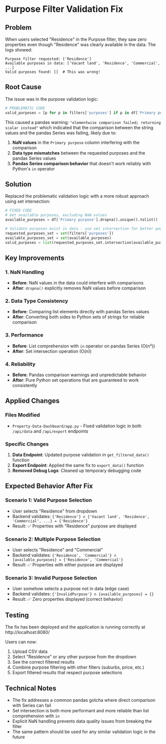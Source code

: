 # Purpose Filter Validation Fix

## Problem
When users selected "Residence" in the Purpose filter, they saw zero properties even though "Residence" was clearly available in the data. The logs showed:

```
Purpose filter requested: ['Residence']
Available purposes in data: ['Vacant land', 'Residence', 'Commercial', ...]
Valid purposes found: []  # This was wrong!
```

## Root Cause
The issue was in the purpose validation logic:

```python
# PROBLEMATIC CODE
valid_purposes = [p for p in filters['purposes'] if p in df['Primary purpose'].values]
```

This caused a pandas warning: `"elementwise comparison failed; returning scalar instead"` which indicated that the comparison between the string values and the pandas Series was failing, likely due to:

1. **NaN values** in the `Primary purpose` column interfering with the comparison
2. **Data type mismatches** between the requested purposes and the pandas Series values
3. **Pandas Series comparison behavior** that doesn't work reliably with Python's `in` operator

## Solution
Replaced the problematic validation logic with a more robust approach using set intersection:

```python
# FIXED CODE
# Get available purposes, excluding NaN values
available_purposes = df['Primary purpose'].dropna().unique().tolist()

# Validate purposes exist in data - use set intersection for better performance and reliability
requested_purposes_set = set(filters['purposes'])
available_purposes_set = set(available_purposes)
valid_purposes = list(requested_purposes_set.intersection(available_purposes_set))
```

## Key Improvements

### 1. NaN Handling
- **Before**: NaN values in the data could interfere with comparisons
- **After**: `dropna()` explicitly removes NaN values before comparison

### 2. Data Type Consistency
- **Before**: Comparing list elements directly with pandas Series values
- **After**: Converting both sides to Python sets of strings for reliable comparison

### 3. Performance
- **Before**: List comprehension with `in` operator on pandas Series (O(n²))
- **After**: Set intersection operation (O(n))

### 4. Reliability
- **Before**: Pandas comparison warnings and unpredictable behavior
- **After**: Pure Python set operations that are guaranteed to work consistently

## Applied Changes

### Files Modified
- `Property-Data-Dashboard/app.py` - Fixed validation logic in both `/api/data` and `/api/export` endpoints

### Specific Changes
1. **Data Endpoint**: Updated purpose validation in `get_filtered_data()` function
2. **Export Endpoint**: Applied the same fix to `export_data()` function
3. **Removed Debug Logs**: Cleaned up temporary debugging code

## Expected Behavior After Fix

### Scenario 1: Valid Purpose Selection
- User selects "Residence" from dropdown
- Backend validates: `{'Residence'} ∩ {'Vacant land', 'Residence', 'Commercial', ...} = {'Residence'}`
- Result: ✅ Properties with "Residence" purpose are displayed

### Scenario 2: Multiple Purpose Selection
- User selects "Residence" and "Commercial"
- Backend validates: `{'Residence', 'Commercial'} ∩ {available_purposes} = {'Residence', 'Commercial'}`
- Result: ✅ Properties with either purpose are displayed

### Scenario 3: Invalid Purpose Selection
- User somehow selects a purpose not in data (edge case)
- Backend validates: `{'InvalidPurpose'} ∩ {available_purposes} = {}`
- Result: ✅ Zero properties displayed (correct behavior)

## Testing
The fix has been deployed and the application is running correctly at http://localhost:8080/

Users can now:
1. Upload CSV data
2. Select "Residence" or any other purpose from the dropdown
3. See the correct filtered results
4. Combine purpose filtering with other filters (suburbs, price, etc.)
5. Export filtered results that respect purpose selections

## Technical Notes
- The fix addresses a common pandas gotcha where direct comparison with Series can fail
- Set intersection is both more performant and more reliable than list comprehension with `in`
- Explicit NaN handling prevents data quality issues from breaking the filter
- The same pattern should be used for any similar validation logic in the future